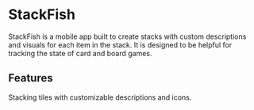 # StackFish

StackFish is a mobile app built to create stacks with custom descriptions and visuals for each item in the stack. It is designed to be helpful for tracking the state of card and board games.

## Features

Stacking tiles with customizable descriptions and icons.
